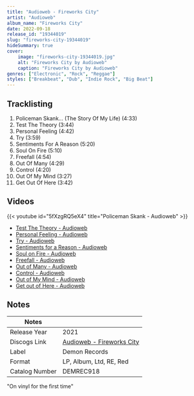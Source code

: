 ```yaml
---
title: "Audioweb - Fireworks City"
artist: "Audioweb"
album_name: "Fireworks City"
date: 2022-09-18
release_id: "19344019"
slug: "fireworks-city-19344019"
hideSummary: true
cover:
    image: "fireworks-city-19344019.jpg"
    alt: "Fireworks City by Audioweb"
    caption: "Fireworks City by Audioweb"
genres: ["Electronic", "Rock", "Reggae"]
styles: ["Breakbeat", "Dub", "Indie Rock", "Big Beat"]
---
```


## Tracklisting
1. Policeman Skank... (The Story Of My Life) (4:33)
2. Test The Theory (3:44)
3. Personal Feeling (4:42)
4. Try (3:59)
5. Sentiments For A Reason (5:20)
6. Soul On Fire (5:10)
7. Freefall (4:54)
8. Out Of Many (4:29)
9. Control (4:20)
10. Out Of My Mind (3:27)
11. Get Out Of Here (3:42)

## Videos
{{< youtube id="5fXzgRQ5eX4" title="Policeman Skank - Audioweb" >}}
- [Test The Theory - Audioweb](https://www.youtube.com/watch?v=yqj8P274Qao)
- [Personal Feeling - Audioweb](https://www.youtube.com/watch?v=QE-qX5YMYRs)
- [Try - Audioweb](https://www.youtube.com/watch?v=w0vPvfwvOTI)
- [Sentiments for a Reason - Audioweb](https://www.youtube.com/watch?v=W1b2h1jGqVI)
- [Soul on Fire - Audioweb](https://www.youtube.com/watch?v=IKKP7Pb7w00)
- [Freefall - Audioweb](https://www.youtube.com/watch?v=qXw2hBuh9qk)
- [Out of Many - Audioweb](https://www.youtube.com/watch?v=2zDNt_nSqno)
- [Control - Audioweb](https://www.youtube.com/watch?v=3_L2RS3vLRo)
- [Out of My Mind - Audioweb](https://www.youtube.com/watch?v=6eEhJyDRS9Y)
- [Get out of Here - Audioweb](https://www.youtube.com/watch?v=3IuYviB0GV8)


## Notes

| Notes          |             |
| ---------------| ----------- |
| Release Year   | 2021 |
| Discogs Link   | [Audioweb - Fireworks City](https://www.discogs.com/release/19344019-Audioweb-Fireworks-City) |
| Label          | Demon Records |
| Format         | LP, Album, Ltd, RE, Red |
| Catalog Number | DEMREC918 |

"On vinyl for the first time"

